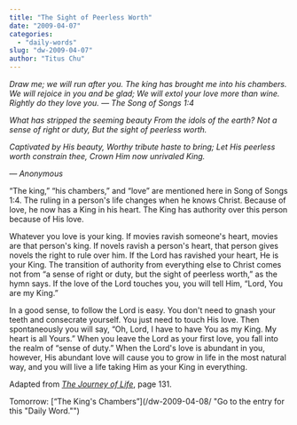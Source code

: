 ```yaml
---
title: "The Sight of Peerless Worth"
date: "2009-04-07"
categories: 
  - "daily-words"
slug: "dw-2009-04-07"
author: "Titus Chu"
---
```


_Draw me; we will run after you._ _The king has brought me into his chambers. We will rejoice in you and be glad; We will extol your love more than wine. Rightly do they love you._ _— The Song of Songs 1:4_

_What has stripped the seeming beauty From the idols of the earth? Not a sense of right or duty, But the sight of peerless worth._

_Captivated by His beauty, Worthy tribute haste to bring; Let His peerless worth constrain thee, Crown Him now unrivaled King._

_— Anonymous_

“The king,” “his chambers,” and “love” are mentioned here in Song of Songs 1:4. The ruling in a person's life changes when he knows Christ. Because of love, he now has a King in his heart. The King has authority over this person because of His love.

Whatever you love is your king. If movies ravish someone's heart, movies are that person's king. If novels ravish a person's heart, that person gives novels the right to rule over him. If the Lord has ravished your heart, He is your King. The transition of authority from everything else to Christ comes not from “a sense of right or duty, but the sight of peerless worth,” as the hymn says. If the love of the Lord touches you, you will tell Him, “Lord, You are my King.”

In a good sense, to follow the Lord is easy. You don't need to gnash your teeth and consecrate yourself. You just need to touch His love. Then spontaneously you will say, “Oh, Lord, I have to have You as my King. My heart is all Yours.” When you leave the Lord as your first love, you fall into the realm of “sense of duty.” When the Lord's love is abundant in you, however, His abundant love will cause you to grow in life in the most natural way, and you will live a life taking Him as your King in everything.

Adapted from _[The Journey of Life](/book-journey-of-life/ "Go to the entry for this book")_, page 131.

Tomorrow: [“The King's Chambers”](/dw-2009-04-08/ "Go to the entry for this "Daily Word."")
